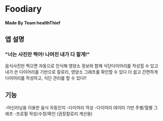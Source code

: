 # Foodiary
#### Made By Team healthThief

## 앱 설명
### "너는 사진만 찍어! 나머진 내가 다 할게!"
음식사진만 찍으면 자동으로 인식해
영양소 정보와 함께 식단다이어리를 작성힐 수 있고
내가 쓴 다이어리를 기반으로 칼로리, 영양소 그래프를 확인할 수 있다
더 쉽고 간편하게 다이어리를 작성하고, 식단 관리를 할 수 있다!!

## 기능
-머신러닝을 이용한 음식 자동인지
-다이어리 작성
-다이어리 데이터 기반 주별/월별 그래프
-프로필 작성/수정/확인 (권장칼로리 계산용)
